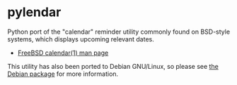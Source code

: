 # pylendar

Python port of the "calendar" reminder utility
commonly found on BSD-style systems,
which displays upcoming relevant dates.

* [FreeBSD calendar(1) man page](https://man.freebsd.org/cgi/man.cgi?calendar)

This utility has also been ported to Debian GNU/Linux,
so please see
[the Debian package](https://packages.debian.org/source/bookworm/bsdmainutils)
for more information.

